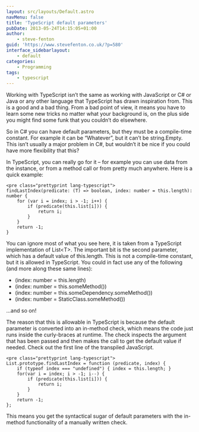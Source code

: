 ```yaml
---
layout: src/layouts/Default.astro
navMenu: false
title: 'TypeScript default parameters'
pubDate: 2013-05-24T14:15:05+01:00
author:
    - steve-fenton
guid: 'https://www.stevefenton.co.uk/?p=580'
interface_sidebarlayout:
    - default
categories:
    - Programming
tags:
    - typescript
---
```


Working with TypeScript isn’t the same as working with JavaScript or C# or Java or any other language that TypeScript has drawn inspiration from. This is a good and a bad thing. From a bad point of view, it means you have to learn some new tricks no matter what your background is, on the plus side you might find some funk that you couldn’t do elsewhere.

So in C# you can have default parameters, but they must be a compile-time constant. For example it can be “Whatever”, but it can’t be string.Empty. This isn’t usually a major problem in C#, but wouldn’t it be nice if you could have more flexibility that this?

In TypeScript, you can really go for it – for example you can use data from the instance, or from a method call or from pretty much anywhere. Here is a quick example:

```
<pre class="prettyprint lang-typescript">
findLastIndex(predicate: (T) => boolean, index: number = this.length): number {
    for (var i = index; i > -1; i++) {
        if (predicate(this.list[i])) {
            return i;
        }
    }
    return -1;
}
```

You can ignore most of what you see here, it is taken from a TypeScript implementation of List&lt;T&gt;. The important bit is the second parameter, which has a default value of this.length. This is not a compile-time constant, but it is allowed in TypeScript. You could in fact use any of the following (and more along these same lines):

- (index: number = this.length)
- (index: number = this.someMethod())
- (index: number = this.someDependency.someMethod())
- (index: number = StaticClass.someMethod())

…and so on!

The reason that this is allowable in TypeScript is because the default parameter is converted into an in-method check, which means the code just runs inside the curly-braces at runtime. The check inspects the argument that has been passed and then makes the call to get the default value if needed. Check out the first line of the transpiled JavaScript.

```
<pre class="prettyprint lang-typescript">
List.prototype.findLastIndex = function (predicate, index) {
    if (typeof index === "undefined") { index = this.length; }
    for(var i = index; i > -1; i--) {
        if (predicate(this.list[i])) {
            return i;
        }
    }
    return -1;
};
```

This means you get the syntactical sugar of default parameters with the in-method functionality of a manually written check.
